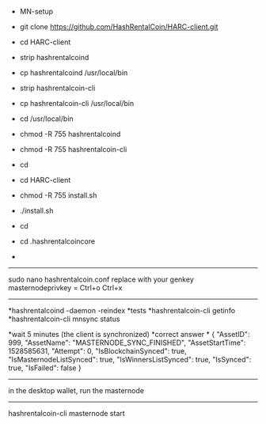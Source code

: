 *  MN-setup

* git clone https://github.com/HashRentalCoin/HARC-client.git
* cd HARC-client
* strip hashrentalcoind
* cp hashrentalcoind /usr/local/bin
* strip hashrentalcoin-cli
* cp hashrentalcoin-cli /usr/local/bin
* cd /usr/local/bin
* chmod -R 755 hashrentalcoind
* chmod -R 755 hashrentalcoin-cli
* cd
* cd HARC-client
* chmod -R 755 install.sh
* ./install.sh
* cd
* cd .hashrentalcoincore
* 
*************
sudo nano hashrentalcoin.conf
replace with your genkey masternodeprivkey = 
Ctrl+o 
Ctrl+x
*************

*hashrentalcoind -daemon -reindex
*tests
*hashrentalcoin-cli getinfo
*hashrentalcoin-cli mnsync status

*wait 5 minutes (the client is synchronized)
*correct answer
*
{
  "AssetID": 999,
  "AssetName": "MASTERNODE_SYNC_FINISHED",
  "AssetStartTime": 1528585631,
  "Attempt": 0,
  "IsBlockchainSynced": true,
  "IsMasternodeListSynced": true,
  "IsWinnersListSynced": true,
  "IsSynced": true,
  "IsFailed": false
}

******
in the desktop wallet, run the masternode
******

hashrentalcoin-cli masternode start
